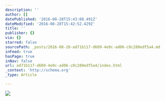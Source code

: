 ```yaml
---
description: ''
author: []
datePublished: '2016-08-28T15:43:08.491Z'
dateModified: '2016-08-28T15:42:52.429Z'
title: ''
publisher: {}
via: {}
starred: false
sourcePath: _posts/2016-08-28-ad71b117-d609-4e9c-ad06-c0c280edf5a4.md
inFeed: true
hasPage: true
inNav: false
url: ad71b117-d609-4e9c-ad06-c0c280edf5a4/index.html
_context: 'http://schema.org'
_type: Article

---
```

![](https://the-grid-user-content.s3-us-west-2.amazonaws.com/5de823b4-fb01-4df6-af8f-72778eaac80d.jpg)
